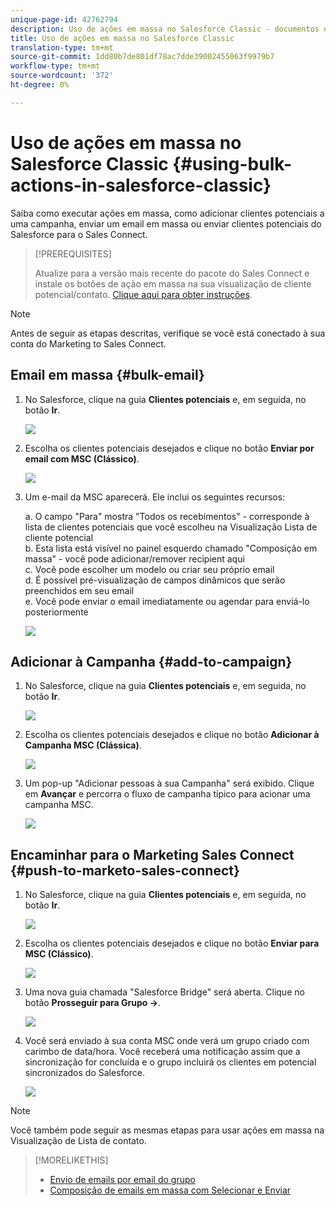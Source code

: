 ```yaml
---
unique-page-id: 42762794
description: Uso de ações em massa no Salesforce Classic - documentos do Marketo - Documentação do produto
title: Uso de ações em massa no Salesforce Classic
translation-type: tm+mt
source-git-commit: 1dd80b7de801df78ac7dde39002455063f9979b7
workflow-type: tm+mt
source-wordcount: '372'
ht-degree: 0%

---
```



# Uso de ações em massa no Salesforce Classic {#using-bulk-actions-in-salesforce-classic}

Saiba como executar ações em massa, como adicionar clientes potenciais a uma campanha, enviar um email em massa ou enviar clientes potenciais do Salesforce para o Sales Connect.

>[!PREREQUISITES]
>
>Atualize para a versão mais recente do pacote do Sales Connect e instale os botões de ação em massa na sua visualização de cliente potencial/contato. [Clique aqui para obter instruções](https://s3.amazonaws.com/tout-user-store/salesforce/assets/Marketo+Sales+Engage+For+Salesforce_+Installation+and+Success+Guide.pdf).

>[!NOTE]
>
>Antes de seguir as etapas descritas, verifique se você está conectado à sua conta do Marketing to Sales Connect.

## Email em massa {#bulk-email}

1. No Salesforce, clique na guia **Clientes potenciais** e, em seguida, no botão **Ir**.

   ![](assets/one-5.png)

1. Escolha os clientes potenciais desejados e clique no botão **Enviar por email com MSC (Clássico)**.

   ![](assets/two-5.png)

1. Um e-mail da MSC aparecerá. Ele inclui os seguintes recursos:

   a. O campo &quot;Para&quot; mostra &quot;Todos os recebimentos&quot; - corresponde à lista de clientes potenciais que você escolheu na Visualização Lista de cliente potencial\
   b. Esta lista está visível no painel esquerdo chamado &quot;Composição em massa&quot; - você pode adicionar/remover recipient aqui\
   c. Você pode escolher um modelo ou criar seu próprio email\
   d. É possível pré-visualização de campos dinâmicos que serão preenchidos em seu email\
   e. Você pode enviar o email imediatamente ou agendar para enviá-lo posteriormente

   ![](assets/three-4.png)

## Adicionar à Campanha {#add-to-campaign}

1. No Salesforce, clique na guia **Clientes potenciais** e, em seguida, no botão **Ir**.

   ![](assets/four-3.png)

1. Escolha os clientes potenciais desejados e clique no botão **Adicionar à Campanha MSC (Clássica)**.

   ![](assets/five-3.png)

1. Um pop-up &quot;Adicionar pessoas à sua Campanha&quot; será exibido. Clique em **Avançar** e percorra o fluxo de campanha típico para acionar uma campanha MSC.

   ![](assets/six.png)

## Encaminhar para o Marketing Sales Connect {#push-to-marketo-sales-connect}

1. No Salesforce, clique na guia **Clientes potenciais** e, em seguida, no botão **Ir**.

   ![](assets/seven-1.png)

1. Escolha os clientes potenciais desejados e clique no botão **Enviar para MSC (Clássico)**.

   ![](assets/eight-1.png)

1. Uma nova guia chamada &quot;Salesforce Bridge&quot; será aberta. Clique no botão **Prosseguir para Grupo →**.

   ![](assets/nine-1.png)

1. Você será enviado à sua conta MSC onde verá um grupo criado com carimbo de data/hora. Você receberá uma notificação assim que a sincronização for concluída e o grupo incluirá os clientes em potencial sincronizados do Salesforce.

   ![](assets/ten.png)

>[!NOTE]
>
>Você também pode seguir as mesmas etapas para usar ações em massa na Visualização de Lista de contato.

>[!MORELIKETHIS]
>
>* [Envio de emails por email do grupo](/help/marketo/product-docs/marketo-sales-connect/email/using-the-compose-window/sending-emails-via-group-email.md)
>* [Composição de emails em massa com Selecionar e Enviar](/help/marketo/product-docs/marketo-sales-connect/email/using-the-compose-window/composing-bulk-emails-with-select-and-send.md#sending-emails)

